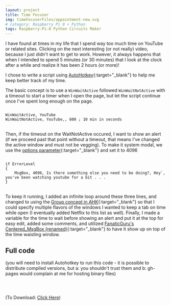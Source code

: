 ```yaml
---
layout: project
title: Time Focuser
img: timeFocuserFiles/appointment-new.svg
# category: Raspberry Pi 0 + Python
tags: Raspberry-Pi-0 Python Circuits Maker
---
```



I have found at times in my life that I spend way too much time on YouTube or related sites. Clicking on the next interesting (or not really) video, because I just didn't want to get to work. However, it always happens that when I intended to spend 5 minutes (or 30 minutes) that I look at the clock after a while and realize it has been 2 hours (or more)!

I chose to write a script using [AutoHotkey](http://www.autohotkey.com){:target="_blank"} to help me keep better track of my time.

The basic concept is to use a `WinWaitActive` followed `WinWaitNotActive` with a timeout to start a timer when I open the page, but let the script continue once I've spent long enough on the page.
<link rel="stylesheet" href="/css/highlight/styles/darcula.css">
<script src="/css/highlight/highlight.pack.js"></script>
<script>hljs.initHighlightingOnLoad();</script>
<div>
<pre>
<code class="AHK">
WinWaitActive, YouTube
WinWaitNotActive, YouTube,, 600 ; 10 min in seconds
</code>
</pre>
</div>

Then, if the timeout on the WaitNotActive occured, I want to show an alert (if we proceed past that point without a timeout, that means I've changed the active window and must not be vegging). To make it system modal, we use the [options parameter](https://autohotkey.com/docs/commands/MsgBox.htm#Group_4_Modality){:target="_blank"} and set it to 4096
<div>
<pre>
<code class="AHK">
if ErrorLevel
{
    MsgBox, 4096, Is there something else you need to be doing?, Hey`, you've been watching youtube for a bit . . .
}
</code>
</pre>
</div>

To keep it running, I added an infinite loop around these three lines, and changed to using the [Group concept in AHK](https://autohotkey.com/docs/commands/GroupAdd.htm){:target="_blank"} so that I could specify multiple flavors of the windows I wanted to keep a tab on time while open (I eventually added Netflix to this list as well). Finally, I made a variable for the time to wait before showing an alert and put it at the top for easy edit, added some comments, and utilized [FanaticGuru's Centered_MsgBox (renamed)](https://www.autohotkey.com/boards/viewtopic.php?p=42603&sid=15ab5b2d8380033e6295f2cf772adae7#p42603){:target="_blank"} to have it show up on top of the time waisting window.

## Full code

(you will need to install Autohotkey to run this code - it is possible to distribute compiled versions, but a: you shouldn't trust them and b: gh-pages would complain at me for hosting binary files)

<div>
<pre>
<code id="codeTarget" class="AHK">
</code>
</pre>

<script>
    var target = document.getElementById("codeTarget");

    // use JS encode URI to html escape the code.
    {% capture raw_code %}{% include_relative timeFocuserFiles/timeFocuser.ahk %}{% endcapture %}
    target.innerHTML = escape_html(`{{ raw_code | replace: "`", "\\`" }}`);

</script>

</div>

(To Download: <a href="timeFocuserFiles/timeFocuser.ahk" download>Click Here</a>)
